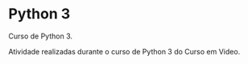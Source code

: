# Python 3
 Curso de Python 3.

Atividade realizadas durante o curso de Python 3 do Curso em Video.
